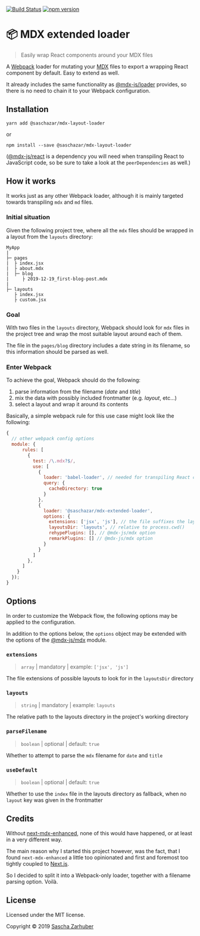 [![Build Status](https://travis-ci.org/saschazar21/mdx-extended-loader.svg?branch=master)](https://travis-ci.org/saschazar21/mdx-extended-loader) [![npm version](https://badge.fury.io/js/%40saschazar%2Fmdx-extended-loader.png)](https://badge.fury.io/js/%40saschazar%2Fmdx-extended-loader)

# 📦 MDX extended loader

> Easily wrap React components around your MDX files

A [Webpack](https://webpack.js.org/) loader for mutating your [MDX](https://mdxjs.com/) files to export a wrapping React component by default. Easy to extend as well.

It already includes the same functionality as [@mdx-js/loader](https://github.com/mdx-js/mdx) provides, so there is no need to chain it to your Webpack configuration.

## Installation

`yarn add @saschazar/mdx-layout-loader`

or

`npm install --save @saschazar/mdx-layout-loader`

([@mdx-js/react](https://github.com/mdx-js/mdx) is a dependency you will need when transpiling React to JavaScript code, so be sure to take a look at the `peerDependencies` as well.)

## How it works

It works just as any other Webpack loader, although it is mainly targeted towards transpiling `mdx` and `md` files.

### Initial situation

Given the following project tree, where all the `mdx` files should be wrapped in a layout from the `layouts` directory:

```
MyApp
|
├─ pages
|  ├ index.jsx
|  ├ about.mdx
|  ├─ blog
|     ├ 2019-12-19_first-blog-post.mdx
|
├─ layouts
   ├ index.jsx
   ├ custom.jsx
```

### Goal

With two files in the `layouts` directory, Webpack should look for `mdx` files in the project tree and wrap the most suitable layout around each of them.

The file in the `pages/blog` directory includes a date string in its filename, so this information should be parsed as well.

### Enter Webpack

To achieve the goal, Webpack should do the following:

1. parse information from the filename (_date_ and _title_)
1. mix the data with possibly included frontmatter (e.g. _layout_, etc...)
1. select a layout and wrap it around its contents

Basically, a simple webpack rule for this use case might look like the following:

```javascript
{
  // other webpack config options
  module: {
      rules: [
        {
          test: /\.mdx?$/,
          use: [
            {
              loader: 'babel-loader', // needed for transpiling React code
              query: {
                cacheDirectory: true
              }
            },
            {
              loader: '@saschazar/mdx-extended-loader',
              options: {
                extensions: ['jsx', 'js'], // the file suffixes the layouts
                layoutsDir: 'layouts', // relative to process.cwd()
                rehypePlugins: [], // @mdx-js/mdx option
                remarkPlugins: [] // @mdx-js/mdx option
              }
            }
          ]
        },
      ]
    }
  });
}
```

## Options

In order to customize the Webpack flow, the following options may be applied to the configuration.

In addition to the options below, the `options` object may be extended with the options of the [@mdx-js/mdx](https://github.com/mdx-js/mdx) module.

### `extensions`

> `array` | mandatory | example: `['jsx', 'js']`

The file extensions of possible layouts to look for in the `layoutsDir` directory

### `layouts`

> `string` | mandatory | example: `layouts`

The relative path to the layouts directory in the project's working directory

### `parseFilename`

> `boolean` | optional | default: `true`

Whether to attempt to parse the `mdx` filename for `date` and `title`

### `useDefault`

> `boolean` | optional | default: `true`

Whether to use the `index` file in the layouts directory as fallback, when no `layout` key was given in the frontmatter

## Credits

Without [next-mdx-enhanced](https://github.com/hashicorp/next-mdx-enhanced), none of this would have happened, or at least in a very different way.

The main reason why I started this project however, was the fact, that I found `next-mdx-enhanced` a little too opinionated and first and foremost too tightly coupled to [Next.js](https://nextjs.org).

So I decided to split it into a Webpack-only loader, together with a filename parsing option. Voilà.

## License

Licensed under the MIT license.

Copyright ©️ 2019 [Sascha Zarhuber](https://github.com/saschazar21)
